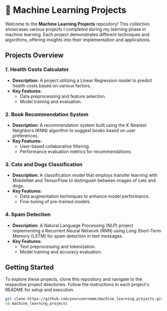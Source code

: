 # 🧠 Machine Learning Projects

Welcome to the **Machine Learning Projects** repository! This collection showcases various projects I completed during my learning phase in machine learning. Each project demonstrates different techniques and algorithms, offering insights into their implementation and applications.

## Projects Overview

### 1. Health Costs Calculator
- **Description:** A project utilizing a Linear Regression model to predict health costs based on various factors.
- **Key Features:**
  - Data preprocessing and feature selection.
  - Model training and evaluation.
  
### 2. Book Recommendation System
- **Description:** A recommendation system built using the K Nearest Neighbors (KNN) algorithm to suggest books based on user preferences.
- **Key Features:**
  - User-based collaborative filtering.
  - Performance evaluation metrics for recommendations.

### 3. Cats and Dogs Classification
- **Description:** A classification model that employs transfer learning with MobileNet and TensorFlow to distinguish between images of cats and dogs.
- **Key Features:**
  - Data augmentation techniques to enhance model performance.
  - Fine-tuning of pre-trained models.

### 4. Spam Detection
- **Description:** A Natural Language Processing (NLP) project implementing a Recurrent Neural Network (RNN) using Long Short-Term Memory (LSTM) for spam detection in text messages.
- **Key Features:**
  - Text preprocessing and tokenization.
  - Model training and accuracy evaluation.

## Getting Started

To explore these projects, clone this repository and navigate to the respective project directories. Follow the instructions in each project's README for setup and execution.

```bash
git clone https://github.com/yourusername/machine_learning_projects.git
cd machine_learning_projects
